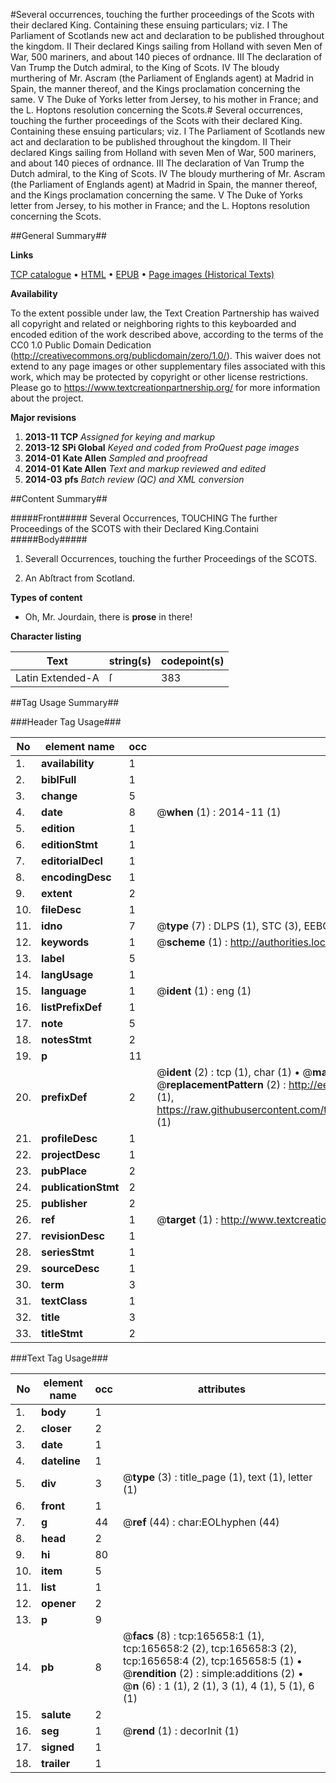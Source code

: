 #Several occurrences, touching the further proceedings of the Scots with their declared King. Containing these ensuing particulars; viz. I The Parliament of Scotlands new act and declaration to be published throughout the kingdom. II Their declared Kings sailing from Holland with seven Men of War, 500 mariners, and about 140 pieces of ordnance. III The declaration of Van Trump the Dutch admiral, to the King of Scots. IV The bloudy murthering of Mr. Ascram (the Parliament of Englands agent) at Madrid in Spain, the manner thereof, and the Kings proclamation concerning the same. V The Duke of Yorks letter from Jersey, to his mother in France; and the L. Hoptons resolution concerning the Scots.#
Several occurrences, touching the further proceedings of the Scots with their declared King. Containing these ensuing particulars; viz. I The Parliament of Scotlands new act and declaration to be published throughout the kingdom. II Their declared Kings sailing from Holland with seven Men of War, 500 mariners, and about 140 pieces of ordnance. III The declaration of Van Trump the Dutch admiral, to the King of Scots. IV The bloudy murthering of Mr. Ascram (the Parliament of Englands agent) at Madrid in Spain, the manner thereof, and the Kings proclamation concerning the same. V The Duke of Yorks letter from Jersey, to his mother in France; and the L. Hoptons resolution concerning the Scots.

##General Summary##

**Links**

[TCP catalogue](http://www.ota.ox.ac.uk/tcp/)  • 
[HTML](http://tei.it.ox.ac.uk/tcp/Texts-HTML/free/A92/A92989.html)  • 
[EPUB](http://tei.it.ox.ac.uk/tcp/Texts-EPUB/free/A92/A92989.epub) • 
[Page images (Historical Texts)](https://historicaltexts.jisc.ac.uk/eebo-99865089e)

**Availability**

To the extent possible under law, the Text Creation Partnership has waived all copyright and related or neighboring rights to this keyboarded and encoded edition of the work described above, according to the terms of the CC0 1.0 Public Domain Dedication (http://creativecommons.org/publicdomain/zero/1.0/). This waiver does not extend to any page images or other supplementary files associated with this work, which may be protected by copyright or other license restrictions. Please go to https://www.textcreationpartnership.org/ for more information about the project.

**Major revisions**

1. __2013-11__ __TCP__ *Assigned for keying and markup*
1. __2013-12__ __SPi Global__ *Keyed and coded from ProQuest page images*
1. __2014-01__ __Kate Allen__ *Sampled and proofread*
1. __2014-01__ __Kate Allen__ *Text and markup reviewed and edited*
1. __2014-03__ __pfs__ *Batch review (QC) and XML conversion*

##Content Summary##

#####Front#####
Several Occurrences, TOUCHING The further Proceedings of the SCOTS with their Declared King.Containi
#####Body#####

1. Severall Occurrences, touching the further Proceedings of the SCOTS.

1. An Abſtract from Scotland.

**Types of content**

  * Oh, Mr. Jourdain, there is **prose** in there!

**Character listing**


|Text|string(s)|codepoint(s)|
|---|---|---|
|Latin Extended-A|ſ|383|

##Tag Usage Summary##

###Header Tag Usage###

|No|element name|occ|attributes|
|---|---|---|---|
|1.|__availability__|1||
|2.|__biblFull__|1||
|3.|__change__|5||
|4.|__date__|8| @__when__ (1) : 2014-11 (1)|
|5.|__edition__|1||
|6.|__editionStmt__|1||
|7.|__editorialDecl__|1||
|8.|__encodingDesc__|1||
|9.|__extent__|2||
|10.|__fileDesc__|1||
|11.|__idno__|7| @__type__ (7) : DLPS (1), STC (3), EEBO-CITATION (1), PROQUEST (1), VID (1)|
|12.|__keywords__|1| @__scheme__ (1) : http://authorities.loc.gov/ (1)|
|13.|__label__|5||
|14.|__langUsage__|1||
|15.|__language__|1| @__ident__ (1) : eng (1)|
|16.|__listPrefixDef__|1||
|17.|__note__|5||
|18.|__notesStmt__|2||
|19.|__p__|11||
|20.|__prefixDef__|2| @__ident__ (2) : tcp (1), char (1)  •  @__matchPattern__ (2) : ([0-9\-]+):([0-9IVX]+) (1), (.+) (1)  •  @__replacementPattern__ (2) : http://eebo.chadwyck.com/downloadtiff?vid=$1&page=$2 (1), https://raw.githubusercontent.com/textcreationpartnership/Texts/master/tcpchars.xml#$1 (1)|
|21.|__profileDesc__|1||
|22.|__projectDesc__|1||
|23.|__pubPlace__|2||
|24.|__publicationStmt__|2||
|25.|__publisher__|2||
|26.|__ref__|1| @__target__ (1) : http://www.textcreationpartnership.org/docs/. (1)|
|27.|__revisionDesc__|1||
|28.|__seriesStmt__|1||
|29.|__sourceDesc__|1||
|30.|__term__|3||
|31.|__textClass__|1||
|32.|__title__|3||
|33.|__titleStmt__|2||


###Text Tag Usage###

|No|element name|occ|attributes|
|---|---|---|---|
|1.|__body__|1||
|2.|__closer__|2||
|3.|__date__|1||
|4.|__dateline__|1||
|5.|__div__|3| @__type__ (3) : title_page (1), text (1), letter (1)|
|6.|__front__|1||
|7.|__g__|44| @__ref__ (44) : char:EOLhyphen (44)|
|8.|__head__|2||
|9.|__hi__|80||
|10.|__item__|5||
|11.|__list__|1||
|12.|__opener__|2||
|13.|__p__|9||
|14.|__pb__|8| @__facs__ (8) : tcp:165658:1 (1), tcp:165658:2 (2), tcp:165658:3 (2), tcp:165658:4 (2), tcp:165658:5 (1)  •  @__rendition__ (2) : simple:additions (2)  •  @__n__ (6) : 1 (1), 2 (1), 3 (1), 4 (1), 5 (1), 6 (1)|
|15.|__salute__|2||
|16.|__seg__|1| @__rend__ (1) : decorInit (1)|
|17.|__signed__|1||
|18.|__trailer__|1||
